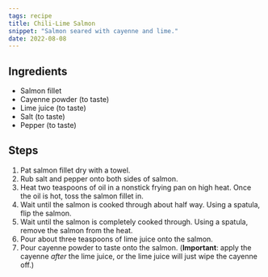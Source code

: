 ```yaml
---
tags: recipe
title: Chili-Lime Salmon
snippet: "Salmon seared with cayenne and lime."
date: 2022-08-08
---
```


## Ingredients

- Salmon fillet
- Cayenne powder (to taste)
- Lime juice (to taste)
- Salt (to taste)
- Pepper (to taste)

## Steps

1. Pat salmon fillet dry with a towel.
2. Rub salt and pepper onto both sides of salmon.
3. Heat two teaspoons of oil in a nonstick frying pan on high heat. Once the oil is hot, toss the salmon fillet in.
4. Wait until the salmon is cooked through about half way. Using a spatula, flip the salmon.
5. Wait until the salmon is completely cooked through. Using a spatula, remove the salmon from the heat.
6. Pour about three teaspoons of lime juice onto the salmon.
7. Pour cayenne powder to taste onto the salmon. (**Important**: apply the cayenne _after_ the lime juice, or the lime juice will just wipe the cayenne off.)

